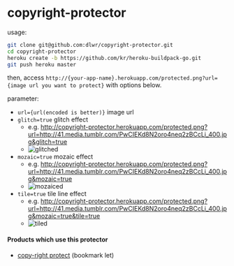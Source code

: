 # copyright-protector

usage:

```bash
git clone git@github.com:dlwr/copyright-protector.git
cd copyright-protector
heroku create -b https://github.com/kr/heroku-buildpack-go.git
git push heroku master
```

then, access `http://{your-app-name}.herokuapp.com/protected.png?url={image url you want to protect}` with options below.

parameter:
- `url={url(encoded is better)}` image url
- `glitch=true` glitch effect
   - e.g. http://copyright-protector.herokuapp.com/protected.png?url=http://41.media.tumblr.com/PwCIEKd8N2oro4neq2zBCcLi_400.jpg&glitch=true
   - ![glitched](http://copyright-protector.herokuapp.com/protected.png?url=http://41.media.tumblr.com/PwCIEKd8N2oro4neq2zBCcLi_400.jpg&glitch=true)
- `mozaic=true` mozaic effect
   - e.g. http://copyright-protector.herokuapp.com/protected.png?url=http://41.media.tumblr.com/PwCIEKd8N2oro4neq2zBCcLi_400.jpg&mozaic=true
   - ![mozaiced](http://copyright-protector.herokuapp.com/protected.png?url=http://41.media.tumblr.com/PwCIEKd8N2oro4neq2zBCcLi_400.jpg&mozaic=true)
- `tile=true` tile line effect
   - e.g. http://copyright-protector.herokuapp.com/protected.png?url=http://41.media.tumblr.com/PwCIEKd8N2oro4neq2zBCcLi_400.jpg&mozaic=true&tile=true
   - ![tiled](http://copyright-protector.herokuapp.com/protected.png?url=http://41.media.tumblr.com/PwCIEKd8N2oro4neq2zBCcLi_400.jpg&mozaic=true&tile=true)

#### Products which use this protector

- [copy-right protect](http://let.hatelabo.jp/yuta25/let/hJmf5_3V9vtf) (bookmark let)
